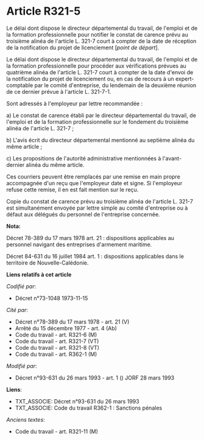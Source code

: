 # Article R321-5

Le délai dont dispose le directeur départemental du travail, de l'emploi et de la formation professionnelle pour notifier le
constat de carence prévu au troisième alinéa de l'article L. 321-7 court à compter de la date de réception de la notification
du projet de licenciement [*point de départ*].

Le délai dont dispose le directeur départemental du travail, de l'emploi et de la formation professionnelle pour procéder aux
vérifications prévues au quatrième alinéa de l'article L. 321-7 court à compter de la date d'envoi de la notification du
projet de licenciement ou, en cas de recours à un expert-comptable par le comité d'entreprise, du lendemain de la deuxième
réunion de ce dernier prévue à l'article L. 321-7-1.

Sont adressés à l'employeur par lettre recommandée :

a) Le constat de carence établi par le directeur départemental du travail, de l'emploi et de la formation professionnelle sur
le fondement du troisième alinéa de l'article L. 321-7 ;

b) L'avis écrit du directeur départemental mentionné au septième alinéa du même article ;

c) Les propositions de l'autorité administrative mentionnées à l'avant-dernier alinéa du même article.

Ces courriers peuvent être remplacés par une remise en main propre accompagnée d'un reçu que l'employeur date et signe. Si
l'employeur refuse cette remise, il en est fait mention sur le reçu.

Copie du constat de carence prévu au troisième alinéa de l'article L. 321-7 est simultanément envoyée par lettre simple au
comité d'entreprise ou à défaut aux délégués du personnel de l'entreprise concernée.

**Nota:**

Décret 78-389 du 17 mars 1978 art. 21 : dispositions applicables au personnel navigant des entreprises d'armement maritime. 

Décret 84-631 du 16 juillet 1984 art. 1 : dispositions applicables dans le territoire de Nouvelle-Calédonie.

**Liens relatifs à cet article**

_Codifié par_:

  - Décret n°73-1048 1973-11-15

_Cité par_:

  - Décret n°78-389 du 17 mars 1978 - art. 21 (V)
  - Arrêté du 15 décembre 1977 - art. 4 (Ab)
  - Code du travail - art. R321-6 (M)
  - Code du travail - art. R321-7 (VT)
  - Code du travail - art. R321-8 (VT)
  - Code du travail - art. R362-1 (M)

_Modifié par_:

  - Décret n°93-631 du 26 mars 1993 - art. 1 () JORF 28 mars 1993

**Liens**:

  - TXT_ASSOCIE: Décret n°93-631 du 26 mars 1993
  - TXT_ASSOCIE: Code du travail R362-1 : Sanctions pénales

_Anciens textes_:

  - Code du travail - art. R321-11 (M)
